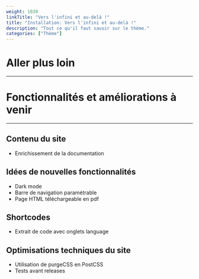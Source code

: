 ```yaml
---
weight: 1030
linkTitle: "Vers l'infini et au-delà !"
title: "Installation: Vers l'infini et au-delà !"
description: "Tout ce qu'il faut savoir sur le thème."
categories: ["Thème"]
---
```


# Aller plus loin
---

# Fonctionnalités et améliorations à venir
---

## Contenu du site
* Enrichissement de la documentation

## Idées de nouvelles fonctionnalités
* Dark mode
* Barre de navigation paramétrable
* Page HTML téléchargeable en pdf

## Shortcodes
* Extrait de code avec onglets language

## Optimisations techniques du site
* Utilisation de purgeCSS en PostCSS
* Tests avant releases